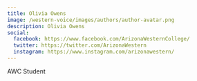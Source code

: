 ```yaml
---
title: Olivia Owens
image: /western-voice/images/authors/author-avatar.png
description: Olivia Owens
social:
  facebook: https://www.facebook.com/ArizonaWesternCollege/
  twitter: https://twitter.com/ArizonaWestern
  instagram: https://www.instagram.com/arizonawestern/
---
```


AWC Student